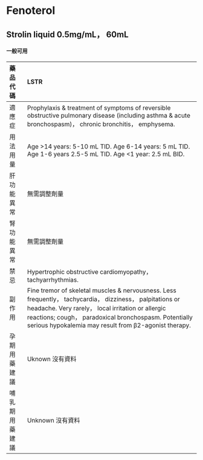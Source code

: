 # Fenoterol

## Strolin liquid 0.5mg/mL， 60mL

#### 一般可用

| 藥品代碼       | LSTR                                                                                                                                                                                                                                                                             |
|:---------------|:---------------------------------------------------------------------------------------------------------------------------------------------------------------------------------------------------------------------------------------------------------------------------------|
| 適應症         | Prophylaxis & treatment of symptoms of reversible obstructive pulmonary disease (including asthma & acute bronchospasm)， chronic bronchitis， emphysema.                                                                                                                        |
| 用法用量       | Age >14 years: 5-10 mL TID. Age 6-14 years: 5 mL TID. Age 1-6 years 2.5-5 mL TID. Age <1 year: 2.5 mL BID.                                                                                                                                                                       |
| 肝功能異常     | 無需調整劑量                                                                                                                                                                                                                                                                     |
| 腎功能異常     | 無需調整劑量                                                                                                                                                                                                                                                                     |
| 禁忌           | Hypertrophic obstructive cardiomyopathy， tachyarrhythmias.                                                                                                                                                                                                                      |
| 副作用         | Fine tremor of skeletal muscles & nervousness. Less frequently， tachycardia， dizziness， palpitations or headache. Very rarely， local irritation or allergic reactions; cough， paradoxical bronchospasm. Potentially serious hypokalemia may result from β2-agonist therapy. |
| 孕期用藥建議   | Uknown 沒有資料                                                                                                                                                                                                                                                                  |
| 哺乳期用藥建議 | Unknown 沒有資料                                                                                                                                                                                                                                                                 |

